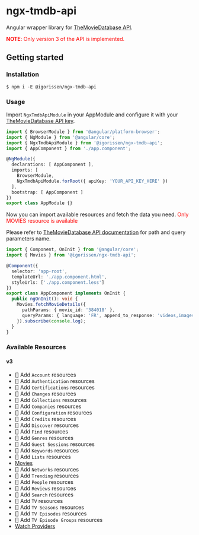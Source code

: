 # ngx-tmdb-api

Angular wrapper library for [TheMovieDatabase API](https://developers.themoviedb.org/3/getting-started/introduction).

<span style="color: red;"><strong>NOTE</strong>: Only version 3 of the API is implemented.</span>

## Getting started

### Installation

```
$ npm i -E @igorissen/ngx-tmdb-api
```

### Usage

Import `NgxTmdbApiModule` in your AppModule and configure it with your [TheMovieDatabase API key](https://www.themoviedb.org/settings/api).

```typescript
import { BrowserModule } from '@angular/platform-browser';
import { NgModule } from '@angular/core';
import { NgxTmdbApiModule } from '@igorissen/ngx-tmdb-api';
import { AppComponent } from './app.component';

@NgModule({
  declarations: [ AppComponent ],
  imports: [
    BrowserModule,
    NgxTmdbApiModule.forRoot({ apiKey: 'YOUR_API_KEY_HERE' })
  ],
  bootstrap: [ AppComponent ]
})
export class AppModule {}
```

Now you can import available resources and fetch the data you need. <span style="color: red;">Only MOVIES resource is available</span>

Please refer to [TheMovieDatabase API documentation](https://developers.themoviedb.org/3/getting-started) for path and query parameters name.

```typescript
import { Component, OnInit } from '@angular/core';
import { Movies } from '@igorissen/ngx-tmdb-api';

@Component({
  selector: 'app-root',
  templateUrl: './app.component.html',
  styleUrls: ['./app.component.less']
})
export class AppComponent implements OnInit {
  public ngOnInit(): void {
    Movies.fetchMovieDetails({
      pathParams: { movie_id: '384018' },
      queryParams: { language: 'FR', append_to_response: 'videos,images' }
    }).subscribe(console.log);
  }
}
```

### Available Resources

#### v3

- [] Add `Account` resources
- [] Add `Authentication` resources
- [] Add `Certifications` resources
- [] Add `Changes` resources
- [] Add `Collections` resources
- [] Add `Companies` resources
- [] Add `Configuration` resources
- [] Add `Credits` resources
- [] Add `Discover` resources
- [] Add `Find` resources
- [] Add `Genres` resources
- [] Add `Guest Sessions` resources
- [] Add `Keywords` resources
- [] Add `Lists` resources
- [Movies](https://developers.themoviedb.org/3/movies)
- [] Add `Networks` resources
- [] Add `Trending` resources
- [] Add `People` resources
- [] Add `Reviews` resources
- [] Add `Search` resources
- [] Add `TV` resources
- [] Add `TV Seasons` resources
- [] Add `TV Episodes` resources
- [] Add `TV Episode Groups` resources
- [Watch Providers](https://developers.themoviedb.org/3/watch-providers)
